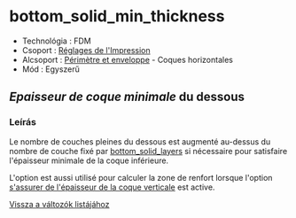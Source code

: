 # bottom\_solid\_min\_thickness

* Technológia : FDM
* Csoport : [Réglages de l'Impression](../print_settings/print_settings.md)
* Alcsoport : [Périmètre et enveloppe](../print_settings/print_settings.md#périmètre-et-enveloppe) - Coques horizontales
* Mód : Egyszerű

## _Epaisseur de coque minimale_ du dessous

### Leírás

Le nombre de couches pleines du dessous est augmenté au-dessus du nombre de couche fixé par [bottom\_solid\_layers](bottom_solid_layers.md) si nécessaire pour satisfaire l'épaisseur minimale de la coque inférieure.

L'option est aussi utilisé pour calculer la zone de renfort lorsque l'option [s'assurer de l'épaisseur de la coque verticale](ensure_vertical_shell_thickness.md) est active.

[Vissza a változók listájához](variable_list.md)

